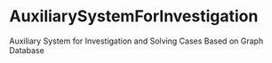 # AuxiliarySystemForInvestigation
Auxiliary System for Investigation and Solving Cases Based on Graph Database
